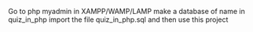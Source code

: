 Go to php myadmin in XAMPP/WAMP/LAMP
make a database of name in quiz_in_php
import the file quiz_in_php.sql
and then use this project
